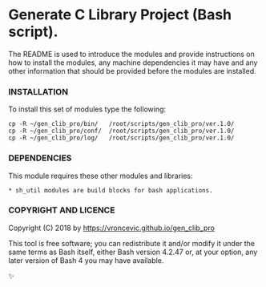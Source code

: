 # Generate C Library Project (Bash script).

The README is used to introduce the modules and provide instructions on
how to install the modules, any machine dependencies it may have and any
other information that should be provided before the modules are installed.

### INSTALLATION

To install this set of modules type the following:

```
cp -R ~/gen_clib_pro/bin/   /root/scripts/gen_clib_pro/ver.1.0/
cp -R ~/gen_clib_pro/conf/  /root/scripts/gen_clib_pro/ver.1.0/
cp -R ~/gen_clib_pro/log/   /root/scripts/gen_clib_pro/ver.1.0/
```

### DEPENDENCIES

This module requires these other modules and libraries:

	* sh_util modules are build blocks for bash applications.

### COPYRIGHT AND LICENCE

Copyright (C) 2018 by https://vroncevic.github.io/gen_clib_pro

This tool is free software; you can redistribute it and/or modify
it under the same terms as Bash itself, either Bash version 4.2.47 or,
at your option, any later version of Bash 4 you may have available.

:sparkles:

